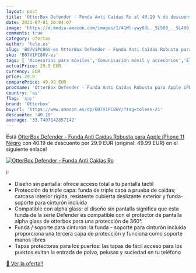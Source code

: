 ```yaml
---
layout: post
title: 'OtterBox Defender - Funda Anti Caídas Ro al 40.19 % de descuento'
date: 2021-07-01 10:04:07
image: 'https://m.media-amazon.com/images/I/41Wl-ywy83L._SL500_._SL400_.jpg'
comments: true
category: ofertas
author: 'tole.es'
slug: 'B07V1PC86V-es OtterBox Defender - Funda Anti Caídas Robusta para Apple...'
sku: 'B07V1PC86V-es'
tags: [ 'Accesorios para móviles','Comunicación móvil y accesorios','Electrónica','Fundas y carcasas para teléfonos móviles','apple','iphone','otterbox', ]
actualPrice: 29.9 EUR
currency: EUR
price: 29.9
comparePrice: 49.99 EUR
prodname: 'OtterBox Defender - Funda Anti Caídas Robusta para Apple iPhone 11 Negro'
country: 'es'
flag: '🇪🇸'
brand: 'Otterbox'
buyurl: 'https://www.amazon.es/dp/B07V1PC86V/?tag=tolees-21'
descuento: '40.19'
average: '33.7407142857142'
---
```


Está [OtterBox Defender - Funda Anti Caídas Robusta para Apple iPhone 11 Negro](https://www.amazon.es/dp/B07V1PC86V/?tag=tolees-21) con 40.19 de descuento por 29.9 EUR (original: 49.99 EUR) en el siguiente enlace!

[![OtterBox Defender - Funda Anti Caídas Ro](https://m.media-amazon.com/images/I/41Wl-ywy83L._SL500_._SL400_.jpg)](https://www.amazon.es/dp/B07V1PC86V/?tag=tolees-21)

ℹ️:

- Diseño sin pantalla: ofrece acceso total a tu pantalla táctil
- Protección de triple capa: funda de triple capa a prueba de caídas; carcasa interior rígida, resistente cubierta deslizante exterior y funda-soporte para cinturón incluida
- Compatible con alpha glass: el diseño sin pantalla significa que esta funda de la serie Defender es compatible con el protector de pantalla alpha glass de otterbox para una protección de 360°.
- Funda / soporte para cinturón: la funda - soporte para cinturón incluida proporciona una tercera capa de protección y funciona como soporte manos libres
- Tapas protectoras para los puertos: las tapas de fácil acceso para los puertos evitan la entrada de polvo, pelusas y suciedad en tu teléfono

[🛒 Ver la oferta!!](https://www.amazon.es/dp/B07V1PC86V/?tag=tolees-21)
